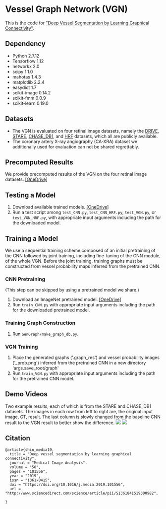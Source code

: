 # Vessel Graph Network (VGN)
This is the code for ["Deep Vessel Segmentation by Learning Graphical Connectivity"](https://www.sciencedirect.com/science/article/pii/S1361841519300982).

## Dependency
* Python 2.7.12
* Tensorflow 1.12
* networkx 2.0
* scipy 1.1.0
* mahotas 1.4.3
* matplotlib 2.2.4
* easydict 1.7
* scikit-image 0.14.2
* scikit-fmm 0.0.9
* scikit-learn 0.19.0

## Datasets
* The VGN is evaluated on four retinal image datasets, namely the [DRIVE](https://www.isi.uu.nl/Research/Databases/DRIVE/), [STARE](http://cecas.clemson.edu/~ahoover/stare/), [CHASE_DB1](https://blogs.kingston.ac.uk/retinal/chasedb1/), and [HRF](https://www5.cs.fau.de/research/data/fundus-images/) datasets, which all are publicly available.
* The coronary artery X-ray angiography (CA-XRA) dataset we additionally used for evaluation can not be shared regrettably.

## Precomputed Results
We provide precomputed results of the VGN on the four retinal image datasets. [[OneDrive]](https://1drv.ms/u/s!AmnLATyiwjphhZ0BquyksorE0YV7nA?e=OmHhGW)

## Testing a Model
1. Download available trained models. [[OneDrive]](https://1drv.ms/u/s!AmnLATyiwjphhZ0CYhSYOqHmnQw4UQ?e=eRgvcq)
2. Run a test script among `test_CNN.py`, `test_CNN_HRF.py`, `test_VGN.py`, or `test_VGN_HRF.py`, with appropriate input arguments including the path for the downloaded model.

## Training a Model
We use a sequential training scheme composed of an initial pretraining of the CNN followed by joint training, including fine-tuning of the CNN module, of the whole VGN. Before the joint training, training graphs must be constructed from vessel probability maps inferred from the pretrained CNN.

### CNN Pretraining
(This step can be skipped by using a pretrained model we share.)
1. Download an ImageNet pretrained model. [[OneDrive]](https://1drv.ms/u/s!AmnLATyiwjphhZ0AqBHI2Y0nALUdoQ?e=NG4kVS)
2. Run `train_CNN.py` with appropriate input arguments including the path for the downloaded pretrained model.

### Training Graph Construction
1. Run `GenGraph/make_graph_db.py`.

### VGN Training
1. Place the generated graphs ('.graph_res') and vessel probability images ('_prob.png') inferred from the pretrained CNN in a new directory 'args.save_root/graph'
2. Run `train_VGN.py` with appropriate input arguments including the path for the pretrained CNN model.

## Demo Videos
Two example results, each of which is from the STARE and CHASE_DB1 datasets. The images in each row from left to right are, the original input image, GT, result. The last column is slowly changed from the baseline CNN result to the VGN result to better show the difference.
![](results/im0239.gif)
![](results/Image_12R.gif)

## Citation
```
@article{shin_media19,
  title = "Deep vessel segmentation by learning graphical connectivity",
  journal = "Medical Image Analysis",
  volume = "58",
  pages = "101556",
  year = "2019",
  issn = "1361-8415",
  doi = "https://doi.org/10.1016/j.media.2019.101556",
  url = "http://www.sciencedirect.com/science/article/pii/S1361841519300982",

}
```
